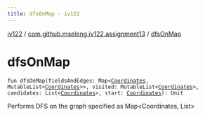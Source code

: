 ```yaml
---
title: dfsOnMap - iv122
---
```


[iv122](../index.md) / [com.github.mseleng.iv122.assignment13](index.md) / [dfsOnMap](.)

# dfsOnMap

`fun dfsOnMap(fieldsAndEdges: Map<`[`Coordinates`](../com.github.mseleng.iv122.util/-coordinates/index.md)`, MutableList<`[`Coordinates`](../com.github.mseleng.iv122.util/-coordinates/index.md)`>>, visited: MutableList<`[`Coordinates`](../com.github.mseleng.iv122.util/-coordinates/index.md)`>, candidates: List<`[`Coordinates`](../com.github.mseleng.iv122.util/-coordinates/index.md)`>, start: `[`Coordinates`](../com.github.mseleng.iv122.util/-coordinates/index.md)`): Unit`

Performs DFS on the graph specified as Map&lt;Coordinates, List&gt;

